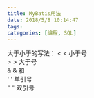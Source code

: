 ```yaml
---
title: MyBatis用法
date: 2018/5/8 10:14:47
tags:
categories: [编程, SQL]
---
```


大于小于的写法：
&lt;     	<   	小于号   
&gt;     	>   	大于号   
&amp;     	&   	和   
&apos;     	’   	单引号   
&quot;     	"   	双引号
